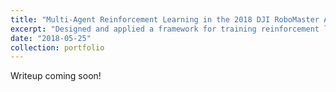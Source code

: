 ```yaml
---
title: "Multi-Agent Reinforcement Learning in the 2018 DJI RoboMaster AI Challenge"
excerpt: "Designed and applied a framework for training reinforcement learning models to control rapid-action mobile robots. Became a finalist from among 100+ teams and earned 11th place at ICRA 2018 as the only high-school team to ever compete in the challenge.<br/><img src='/images/robomaster.jpg'>"
date: "2018-05-25"
collection: portfolio
---
```


Writeup coming soon!